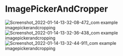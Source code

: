 # ImagePickerAndCropper

![Screenshot_2022-01-14-13-32-08-472_com example imagepickerandcropping](https://user-images.githubusercontent.com/42431637/149487490-545515c2-5d49-49ac-8695-1540fd1e6aad.jpg)
![Screenshot_2022-01-14-13-32-36-438_com example imagepickerandcropping](https://user-images.githubusercontent.com/42431637/149487511-8e67bb13-4772-41b2-b296-00da16b7824c.jpg)
![Screenshot_2022-01-14-13-32-44-911_com example imagepickerandcropping](https://user-images.githubusercontent.com/42431637/149487529-79d28a47-7f12-481b-9dec-1270616af5f2.jpg)

